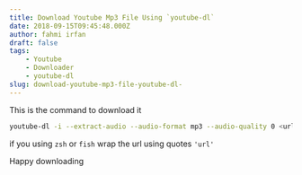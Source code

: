 ```yaml
---
title: Download Youtube Mp3 File Using `youtube-dl`
date: 2018-09-15T09:45:48.000Z
author: fahmi irfan
draft: false
tags:
    - Youtube
    - Downloader
    - youtube-dl
slug: download-youtube-mp3-file-youtube-dl-
---
```


This is the command to download it

```bash
youtube-dl -i --extract-audio --audio-format mp3 --audio-quality 0 <url>
```

if you using `zsh` or `fish` wrap the url using quotes `'url'`

Happy downloading


